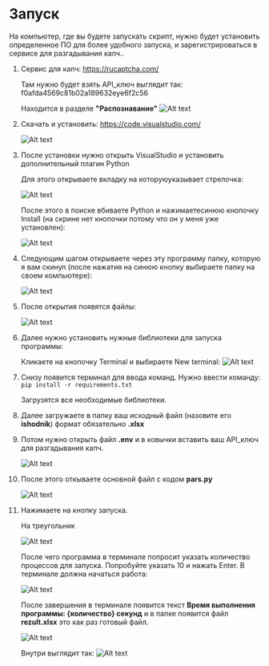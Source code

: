 # Запуск

На компьютер, где вы будете запускать скрипт, нужно будет установить определенное ПО для более удобного запуска, и зарегистрироваться в сервисе для разгадывания капч..

1) Сервис для капч:   https://rucaptcha.com/ 
     
    Там нужно будет взять API_ключ выглядит так: 
    f0afda4569c81b02a189632еуe6f2c56

    Находится в разделе **"Распознавание"**
    ![Alt text](img/image-2.png)

2) Скачать и установить: https://code.visualstudio.com/

    ![Alt text](img/image.png)

3) После установки нужно открыть VisualStudio и установить дополнительный плагин Python

    Для этого открываете вкладку на которуюуказывает стрелочка:

    ![Alt text](img/image-1.png)

    После этого в поиске вбиваете Python и нажимаетесинюю кнопочку Install (на скрине нет кнопочки потому что он у меня уже установлен):

    ![Alt text](img/image-3.png)

4) Следующим шагом открываете через эту программу папку, которую я вам скинул (после нажатия на синюю кнопку выбираете папку на своем компьютере):

    ![Alt text](img/image-5.png)

5) После открытия появятся файлы:

    ![Alt text](img/image-6.png)

6) Далее нужно установить нужные библиотеки для запуска программы:

    Кликаете на кнопочку Terminal и выбираете New terminal:
    ![Alt text](img/image-7.png)

7) Снизу появится терминал для ввода команд. Нужно ввести команду: `pip install -r requirements.txt`

    Загрузятся все необходимые библиотеки.

8) Далее загружаете в папку ваш исходный файл (назовите его **ishodnik**) формат обязательно **.xlsx**

9) Потом нужно открыть файл **.env** и в ковычки вставить ваш API_ключ для разгадывания капч.

    ![Alt text](img/image-8.png)

10) После этого откываете основной файл с кодом **pars.py**

    ![Alt text](img/image-9.png)

11) Нажимаете на кнопку запуска.

    На треугольник

    ![Alt text](img/image-10.png)

    После чего программа в терминале попросит указать количество процессов для запуска. Попробуйте указать 10 и нажать Enter. В терминале должна начаться работа:

    ![Alt text](img/image-11.png)

    После завершения в терминале появится текст **Время выполнения программы: {количество} секунд** и в папке появится файл **rezult.xlsx** это как раз готовый файл.

    ![Alt text](img/image-12.png)

    Внутри выглядит так:
    ![Alt text](img/image-13.png)

